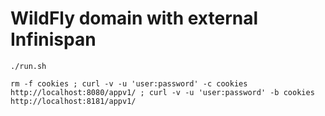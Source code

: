 # WildFly domain with external Infinispan

```
./run.sh

rm -f cookies ; curl -v -u 'user:password' -c cookies http://localhost:8080/appv1/ ; curl -v -u 'user:password' -b cookies http://localhost:8181/appv1/
```
